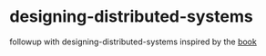 # designing-distributed-systems
followup with designing-distributed-systems
inspired by the [book](https://github.com/brendandburns/designing-distributed-systems)